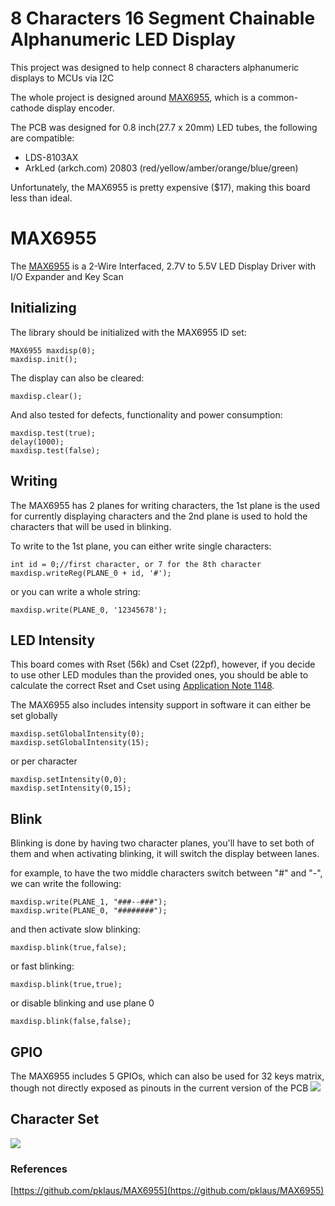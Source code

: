 # 8 Characters 16 Segment Chainable Alphanumeric LED Display

This project was designed to help connect 8 characters alphanumeric displays to MCUs via I2C

The whole project is designed around [MAX6955](https://datasheets.maximintegrated.com/en/ds/MAX6955.pdf), which is a common-cathode display encoder.

The PCB was designed for 0.8 inch(27.7 x 20mm) LED tubes, the following are compatible:

* LDS-8103AX
* ArkLed (arkch.com) 20803 (red/yellow/amber/orange/blue/green)

Unfortunately, the MAX6955 is pretty expensive ($17), making this board less than ideal.

# MAX6955
The [MAX6955](https://www.maximintegrated.com/en/products/power/display-power-control/MAX6955.html) is a 2-Wire Interfaced, 2.7V to 5.5V LED Display Driver with I/O Expander and Key Scan

## Initializing
The library should be initialized with the MAX6955 ID set:
```
MAX6955 maxdisp(0);
maxdisp.init();
```

The display can also be cleared:
```
maxdisp.clear();
```

And also tested for defects, functionality and power consumption:
```
maxdisp.test(true);
delay(1000);
maxdisp.test(false);
```

## Writing
The MAX6955 has 2 planes for writing characters, the 1st plane is the used for currently displaying characters and the 2nd plane is used to hold the characters that will be used in blinking.

To write to the 1st plane, you can either write single characters:
```
int id = 0;//first character, or 7 for the 8th character
maxdisp.writeReg(PLANE_0 + id, '#');
```

or you can write a whole string:
```
maxdisp.write(PLANE_0, '12345678');
```

## LED Intensity
This board comes with Rset (56k) and Cset (22pf), however, if you decide to use other LED modules than the provided ones, you should be able to calculate the correct Rset and Cset using [Application Note 1148](https://www.maximintegrated.com/en/app-notes/index.mvp/id/1148).

The MAX6955 also includes intensity support in software
it can either be set globally
```
maxdisp.setGlobalIntensity(0);
maxdisp.setGlobalIntensity(15);
```

or per character
```
maxdisp.setIntensity(0,0);
maxdisp.setIntensity(0,15);
```

## Blink
Blinking is done by having two character planes, you'll have to set both of them and when activating blinking, it will switch the display between lanes.

for example, to have the two middle characters switch between "#" and "-", we can write the following:
```
maxdisp.write(PLANE_1, "###--###");
maxdisp.write(PLANE_0, "########");
```

and then activate slow blinking:
```
maxdisp.blink(true,false);
```

or fast blinking:
```
maxdisp.blink(true,true);
```

or disable blinking and use plane 0
```
maxdisp.blink(false,false);
```


## GPIO
The MAX6955 includes 5 GPIOs, which can also be used for 32 keys matrix, though not directly exposed as pinouts in the current version of the PCB
![](https://www.maximintegrated.com/en/images/appnotes/3462/3462Fig01.gif)


## Character Set
![](https://www.maximintegrated.com/en/images/appnotes/3212/3212Fig03.gif)

### References
[https://github.com/pklaus/MAX6955](https://github.com/pklaus/MAX6955)


